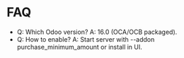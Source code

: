 # FAQ

- Q: Which Odoo version? A: 16.0 (OCA/OCB packaged).
- Q: How to enable? A: Start server with --addon purchase_minimum_amount or install in UI.
